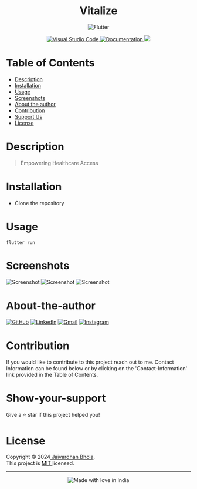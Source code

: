 <h1 align="center">Vitalize</h1>
    <div align = "center">
    <a>
    <img src ="https://img.shields.io/badge/Flutter-%2302569B.svg?style=for-the-badge&logo=Flutter&logoColor=white" alt ="Flutter"/>
    </a>
    </div>
    <p align = "center">
<a href = 'https://code.visualstudio.com/'>
    <img alt ='Visual Studio Code' src='https://img.shields.io/badge/Visual%20Studio%20Code-0078d7.svg'/>
    </a>
    <a href="https://github.com/jaivardhan-bhola/Vitalize" target="_blank">
    <img alt="Documentation" src="https://img.shields.io/badge/documentation-yes-brightgreen.svg" />
</a>
<a href="https://github.com/jaivardhan-bhola/Vitalize/blob/main/LICENSE"><img src="https://img.shields.io/badge/License-MIT-brightgreen.svg"></a>  
</p>

# Table of Contents
- [Description](#description)
- [Installation](#installation)
- [Usage](#usage)
- [Screenshots](#screenshots)
- [About the author](#about-the-author)
- [Contribution](#contribution)
- [Support Us](#show-your-support)
- [License](#license)

# Description
>Empowering Healthcare Access

# Installation
- Clone the repository

# Usage
```
flutter run
```

# Screenshots
![Screenshot](https://github.com/jaivardhan-bhola/Vitalize/blob/main/assets/mockups/Onboarding1.gif)
![Screenshot](https://github.com/jaivardhan-bhola/Vitalize/blob/main/assets/mockups/Onboarding2.png)
![Screenshot](https://github.com/jaivardhan-bhola/Vitalize/blob/main/assets/mockups/Onboarding3.png)

# About-the-author
[![GitHub](https://img.shields.io/badge/github-%23121011.svg?style=for-the-badge&logo=github&logoColor=white)](https://www.github.com/jaivardhan-bhola)
[![LinkedIn](https://img.shields.io/badge/linkedin-%230077B5.svg?style=for-the-badge&logo=linkedin&logoColor=white)](https://www.linkedin.com/in/jaivardhan-bhola/)
[![Gmail](https://img.shields.io/badge/Gmail-D14836?style=for-the-badge&logo=gmail&logoColor=white)](mailto:jaivardhan.bhola@gmail.com)
[![Instagram](https://img.shields.io/badge/instagram-%23E4405F.svg?style=for-the-badge&logo=instagram&logoColor=white)](https://www.instagram.com/jaivardhan_b)

# Contribution
If you would like to contribute to this project reach out to me. Contact Information can be found below or by clicking on the 'Contact-Information' link provided in the Table of Contents.

# Show-your-support
Give a ⭐️ star if this project helped you!

# License
Copyright © 2024<a href ="jaivardhan-bhola"> Jaivardhan Bhola</a>.<br />
This project is <a href="https://github.com/jaivardhan-bhola/Vitalize/blob/main/LICENSE"> MIT </a> licensed.
***
<div align = "center"><img src="https://madewithlove.now.sh/in?heart=true&colorA=%23505050&colorB=%235032b4&template=for-the-badge&text=India" alt="Made with love in India"></div>

    
